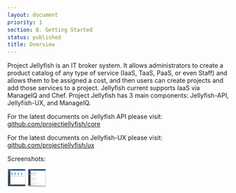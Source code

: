 ```yaml
---
layout: document
priority: 1
section: B. Getting Started
status: published
title: Overview
---
```


Project Jellyfish is an IT broker system. It allows administrators to create a product catalog of any type of service (IaaS, TaaS, PaaS, or even Staff) and allows them to be assigned a cost, and then users can create projects and add those services to a project. Jellyfish current supports IaaS via ManageIQ and Chef.  Project Jellyfish has 3 main components: Jellyfish-API, Jellyfish-UX, and ManageIQ.


For the latest documents on Jellyfish API please visit: [github.com/projectjellyfish/core](https://github.com/projectjellyfish/api)

For the latest documents on Jellyfish-UX please visit: [github.com/projectjellyfish/ux](https://github.com/projectjellyfish/ux)


Screenshots:

<img src="source/assets/screenshots/web/web1.png" alt="Screenshot 1" height="42" width="42">
<img src="source/assets/screenshots/web/web2.png" alt="Screenshot 2" height="42" width="42">
